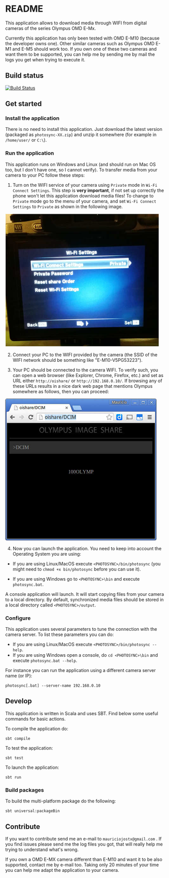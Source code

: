 # README

This application allows to download media through WIFI from digital cameras of the series Olympus OMD E-Mx.

Currently this application has only been tested with OMD E-M10 (because the developer owns one). Other similar cameras
such as Olympus OMD E-M1 and E-M5 should work too. If you own one of these two cameras and want them to be supported, you
can help me by sending me by mail the logs you get when trying to execute it. 

## Build status

[![Build Status](https://api.travis-ci.org/mauriciojost/olympus-photosync.svg)](https://travis-ci.org/mauriciojost/olympus-photosync)

## Get started

### Install the application

There is no need to install this application. Just download the latest version (packaged as `photosync-XX.zip`)
and unzip it somewhere (for example in `/home/user/` or `C:\`).  

### Run the application

This application runs on Windows and Linux (and should run on Mac OS too, but I don't have one, so I cannot verify).
To transfer media from your camera to your PC follow these steps:

1. Turn on the WIFI service of your camera using `Private` mode in `Wi-Fi Connect Settings`. This step
is **very important**, if not set up correctly the phone won't let this application download media files! To change to
`Private` mode go to the menu of your camera, and set `Wi-Fi Connect Settings` to `Private` as shown in the following
image.

![Camera in private mode](doc/images/camera-in-wifi-connect-settings-private-mode.jpg)

2. Connect your PC to the WIFI provided by the camera (the SSID of the WIFI network should be something like
"E-M10-V5PG53223").

3. Your PC should be connected to the camera WIFI. To verify such, you can open a web browser (like Explorer,
Chrome, Firefox, etc.) and set as URL either `http://oishare/` or `http://192.168.0.10/`. If browsing any of these URLs
results in a nice dark web page that mentions Olympus somewhere as follows, then you can proceed:

![PC correctly connected to the camera](doc/images/oishare-wifi-connected-ok.jpg)

4. Now you can launch the application. You need to keep into account the Operating System you are using:

 - If you are using Linux/MacOS execute `<PHOTOSYNC>/bin/photosync` (you might need to `chmod +x bin/photosync` before you 
 can use it). 

 - If you are using Windows go to `<PHOTOSYNC>\bin` and execute `photosync.bat`.

A console application will launch. It will start copying files from your camera to a local directory. By default,
synchronized media files should be stored in a local directory called `<PHOTOSYNC>/output`.

### Configure

This application uses several parameters to tune the connection with the camera server. To list these parameters you can do: 

- If you are using Linux/MacOS execute `<PHOTOSYNC>/bin/photosync --help`.
- If you are using Windows open a console, do `cd <PHOTOSYNC>\bin` and execute `photosync.bat --help`.

For instance you can run the application using a different camera server name (or IP):

```
photosync[.bat] --server-name 192.168.0.10
```

## Develop

This application is written in Scala and uses SBT. Find below some useful commands for basic actions.

To compile the application do:

```
sbt compile
```

To test the application:

```
sbt test
```

To launch the application:

```
sbt run
```

### Build packages

To build the multi-platform package do the following:

```
sbt universal:packageBin
```

## Contribute

If you want to contribute send me an e-mail to `mauriciojostx@gmail.com` . If you find issues please 
send me the log files you got, that will really help me trying to understand what's wrong.

If you own a OMD E-MX camera different than E-M10 and want it to be also supported, contact me
by e-mail too. Taking only 20 minutes of your time you can help me adapt the application to your camera.

